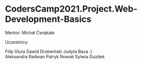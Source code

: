 # CodersCamp2021.Project.Web-Development-Basics

Mentor: Michał Ćwiękała

Uczestnicy:

Filip Glura
Dawid Drzewiński
Judyta Baca :)    
Aleksandra Radwan
Patryk Nowak
Sylwia Guzdek